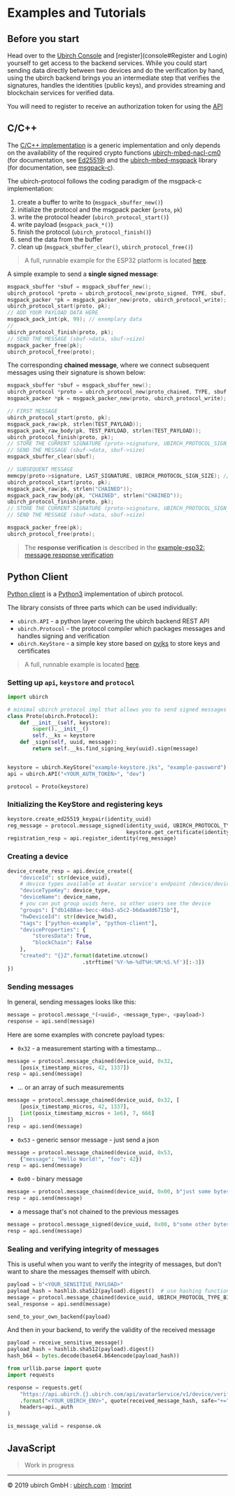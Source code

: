 # Examples and Tutorials

## Before you start

Head over to the [Ubirch Console](https://console.demo.ubirch.com) and [register](console#Register and Login) yourself to get access to the backend services. While you could start sending data directly between two devices and do the verification by hand,
using the ubirch backend brings you an intermediate step that verifies the signatures, handles the identities
(public keys), and provides streaming and blockchain services for verified data.

You will need to register to receive an authorization token for using the [API](http://developer.ubirch.com/docs/api/swagger-ui.html?url=https://raw.githubusercontent.com/ubirch/ubirchApiDocs/master/swaggerDocs//ubirch/avatar_service/1.0/ubirch_avatar_service_api.json)

## C/C++

The [C/C++ implementation](https://github.com/ubirch/ubirch-protocol) is a generic implementation and only depends on
the availability of the required crypto functions [ubirch-mbed-nacl-cm0](https://github.com/ubirch/ubirch-mbed-nacl-cm0)
(for documentation, see [Ed25519](https://ed25519.cr.yp.to/)) and the [ubirch-mbed-msgpack](https://github.com/ubirch/ubirch-mbed-msgpack)
library (for documentation, see [msgpack-c](https://github.com/msgpack/msgpack-c)).

The ubirch-protocol follows the coding paradigm of the msgpack-c implementation:

1. create a buffer to write to (`msgpack_sbuffer_new()`)
2. initialize the protocol and the msgpack packer (`proto`, `pk`)
3. write the protocol header (`ubirch_protocol_start()`)
4. write payload (`msgpack_pack_*()`)
5. finish the protocol (`ubirch_protocol_finish()`)
6. send the data from the buffer
7. clean up (`msgpack_sbuffer_clear()`, `ubirch_protocol_free()`)

> A full, runnable example for the ESP32 platform is located [here](https://github.com/ubirch/example-esp32).

A simple example to send a __single signed message__:

```c
msgpack_sbuffer *sbuf = msgpack_sbuffer_new();
ubirch_protocol *proto = ubirch_protocol_new(proto_signed, TYPE, sbuf, msgpack_sbuffer_write, ed25519_sign, UUID); //TYPE = 0
msgpack_packer *pk = msgpack_packer_new(proto, ubirch_protocol_write);
ubirch_protocol_start(proto, pk);
// ADD YOUR PAYLOAD DATA HERE
msgpack_pack_int(pk, 99); // exemplary data
//
ubirch_protocol_finish(proto, pk);
// SEND THE MESSAGE (sbuf->data, sbuf->size)
msgpack_packer_free(pk);
ubirch_protocol_free(proto);
```

The corresponding __chained message__, where we connect subsequent messages using their signature is shown below:

```c
msgpack_sbuffer *sbuf = msgpack_sbuffer_new();
ubirch_protocol *proto = ubirch_protocol_new(proto_chained, TYPE, sbuf, msgpack_sbuffer_write, ed25519_sign, UUID); //TYPE =  0
msgpack_packer *pk = msgpack_packer_new(proto, ubirch_protocol_write);

// FIRST MESSAGE
ubirch_protocol_start(proto, pk);
msgpack_pack_raw(pk, strlen(TEST_PAYLOAD));
msgpack_pack_raw_body(pk, TEST_PAYLOAD, strlen(TEST_PAYLOAD));
ubirch_protocol_finish(proto, pk);
// STORE THE CURRENT SIGNATURE (proto->signature, UBIRCH_PROTOCOL_SIGN_SIZE)
// SEND THE MESSAGE (sbuf->data, sbuf->size)
msgpack_sbuffer_clear(sbuf);

// SUBSEQUENT MESSAGE
memcpy(proto->signature, LAST_SIGNATURE, UBIRCH_PROTOCOL_SIGN_SIZE); // LOAD THE SIGNATURE INTO *proto
ubirch_protocol_start(proto, pk);
msgpack_pack_raw(pk, strlen("CHAINED"));
msgpack_pack_raw_body(pk, "CHAINED", strlen("CHAINED"));
ubirch_protocol_finish(proto, pk);
// STORE THE CURRENT SIGNATURE (proto->signature, UBIRCH_PROTOCOL_SIGN_SIZE)
// SEND THE MESSAGE (sbuf->data, sbuf->size)

msgpack_packer_free(pk);
ubirch_protocol_free(proto);
```
> The __response verification__ is described in the  [example-esp32: message response verification](https://github.com/ubirch/example-esp32#message-response-evaluation)

## Python Client
[Python client](https://github.com/ubirch/ubirch-protocol-python) is a [Python3](https://www.python.org/) implementation
of ubirch protocol.

The library consists of three parts which can be used individually:

* `ubirch.API` - a python layer covering the ubirch backend REST API
* `ubirch.Protocol` - the protocol compiler which packages messages and handles signing and verification
* `ubirch.KeyStore` - a simple key store based on [pyjks](https://pypi.org/project/pyjks/) to store keys and certificates

> A full, runnable example is located [here](https://github.com/ubirch/example-python).

### Setting up `api`, `keystore` and `protocol`

```python
import ubirch

# minimal ubirch protocol impl that allows you to send signed messages
class Proto(ubirch.Protocol):
    def __init__(self, keystore):
        super().__init__()
        self.__ks = keystore
    def _sign(self, uuid, message):
        return self.__ks.find_signing_key(uuid).sign(message)


keystore = ubirch.KeyStore("example-keystore.jks", "example-password")
api = ubirch.API("<YOUR_AUTH_TOKEN>", "dev")

protocol = Proto(keystore)
```

### Initializing the KeyStore and registering keys

```python
keystore.create_ed25519_keypair(identity_uuid)
reg_message = protocol.message_signed(identity_uuid, UBIRCH_PROTOCOL_TYPE_REG,
                                      keystore.get_certificate(identity_uuid))
registration_resp = api.register_identity(reg_message)
```

### Creating a device

```python
device_create_resp = api.device_create({
    "deviceId": str(device_uuid),
    # device types available at Avatar service's endpoint /device/deviceType
    "deviceTypeKey": device_type,  
    "deviceName": device_name,
    # you can put group uuids here, so other users see the device
    "groups": ["db1488ae-becc-40a3-a5c2-b6daadd6715b"],
    "hwDeviceId": str(device_hwid),
    "tags": ["python-example", "python-client"],
    "deviceProperties": {
        "storesData": True,
        "blockChain": False
    },
    "created": "{}Z".format(datetime.utcnow()
                        .strftime('%Y-%m-%dT%H:%M:%S.%f')[:-3])
})
```

### Sending messages

In general, sending messages looks like this:
```python
message = protocol.message_*(<uuid>, <message_type>, <payload>)
response = api.send(message)
```
Here are some examples with concrete payload types:
* `0x32` - a measurement starting with a timestamp...
```python
message = protocol.message_chained(device_uuid, 0x32,
    [posix_timestamp_micros, 42, 1337])
resp = api.send(message)
```

* ... or an array of such measurements
```python
message = protocol.message_chained(device_uuid, 0x32, [
    [posix_timestamp_micros, 42, 1337],
    [int(posix_timestamp_micros + 1e6), 7, 666]
])
resp = api.send(message)
```

* `0x53` - generic sensor message - just send a json
```python
message = protocol.message_chained(device_uuid, 0x53,
    {"message": "Hello World!", "foo": 42})
resp = api.send(message)
```

* `0x00` - binary message
```python
message = protocol.message_chained(device_uuid, 0x00, b"just some bytes")
resp = api.send(message)
```

* a message that's not chained to the previous messages
```python
message = protocol.message_signed(device_uuid, 0x00, b"some other bytes")
resp = api.send(message)
```

### Sealing and verifying integrity of messages

This is useful when you want to verify the integrity of messages, but don't want to share
the messages themself with ubirch.
```python
payload = b"<YOUR_SENSITIVE_PAYLOAD>"
payload_hash = hashlib.sha512(payload).digest()  # use hashing function of your choice
message = protocol.message_chained(device_uuid, UBIRCH_PROTOCOL_TYPE_BIN, payload_hash)
seal_response = api.send(message)

send_to_your_own_backend(payload)
```

And then in your backend, to verify the validity of the received message
```python
payload = receive_sensitive_message()
payload_hash = hashlib.sha512(payload).digest()
hash_b64 = bytes.decode(base64.b64encode(payload_hash))

from urllib.parse import quote
import requests

response = requests.get(
    "https://api.ubirch.{}.ubirch.com/api/avatarService/v1/device/verify/{}"
    .format("<YOUR_UBIRCH_ENV>", quote(received_message_hash, safe="+=")),
    headers=api._auth
)

is_message_valid = response.ok
```

## JavaScript

> Work in progress

___

&copy; 2019 ubirch GmbH : [ubirch.com](https://ubirch.com) : [Imprint](http://ubirch.de/impressum/)
